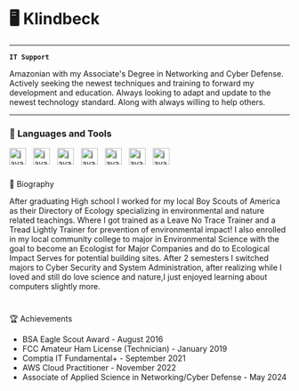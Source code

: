 # 🖥️ Klindbeck
---
**`IT Support`**

Amazonian with my Associate's Degree in Networking and Cyber Defense. Actively seeking the newest techniques and training to forward my development and education. Always looking to adapt and update to the newest technology standard. Along with always willing to help others.


---

### 🧰 Languages and Tools

<img align="left" alt="java" width="30px" style="padding-right:10px;" src="https://cdn.jsdelivr.net/gh/devicons/devicon@latest/icons/windows11/windows11-original.svg" />
<img align="left" alt="java" width="30px" style="padding-right:10px;" src="https://cdn.jsdelivr.net/gh/devicons/devicon@latest/icons/linux/linux-original.svg" />
<img align="left" alt="java" width="30px" style="padding-right:10px;" src="https://cdn.jsdelivr.net/gh/devicons/devicon@latest/icons/apple/apple-original.svg" />
<img align="left" alt="java" width="30px" style="padding-right:10px;" src="https://cdn.jsdelivr.net/gh/devicons/devicon@latest/icons/amazonwebservices/amazonwebservices-original-wordmark.svg" />
<img align="left" alt="java" width="30px" style="padding-right:10px;" src="https://cdn.jsdelivr.net/gh/devicons/devicon@latest/icons/python/python-original.svg" />
<img align="left" alt="java" width="30px" style="padding-right:10px;" src="https://cdn.jsdelivr.net/gh/devicons/devicon@latest/icons/pycharm/pycharm-original.svg" />
<img align="left" alt="java" width="30px" style="padding-right:10px;" src="https://cdn.jsdelivr.net/gh/devicons/devicon@latest/icons/css3/css3-original.svg" />

<br />

#
📖 Biography       

After graduating High school I worked for my local Boy Scouts of America as their Directory of Ecology specializing in environmental and nature related teachings.
Where I got trained as a Leave No Trace Trainer and a Tread Lightly Trainer for prevention of environmental impact! I also enrolled in my local community college to major in Environmental Science with the goal to become an Ecologist for Major Companies and do to Ecological Impact Serves for potential building sites. 
After 2 semesters I switched majors to Cyber Security and System Administration, after realizing while I loved and still do love science and nature,I just enjoyed learning about computers slightly more. 

#
🏆 Achievements

- BSA Eagle Scout Award - August 2016
- FCC Amateur Ham License (Technician) - January 2019
- Comptia IT Fundamental+ - September 2021  
- AWS Cloud Practitioner - November 2022 
- Associate of Applied Science in Networking/Cyber Defense - May 2024

#
